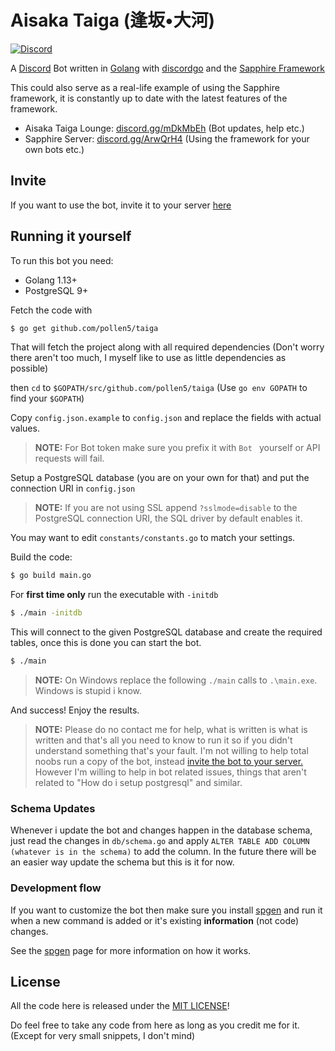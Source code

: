 # Aisaka Taiga (逢坂•大河)
[![Discord](https://discordapp.com/api/guilds/397479560876261377/embed.png)](https://discord.gg/mDkMbEh)

A [Discord](https://discordapp.com) Bot written in [Golang](https://golang.org) with [discordgo](https://github.com/bwmarrin/discordgo) and the [Sapphire Framework](https://github.com/sapphire-cord/sapphire)

This could also serve as a real-life example of using the Sapphire framework, it is constantly up to date with the latest features of the framework.

- Aisaka Taiga Lounge: [discord.gg/mDkMbEh](https://discord.gg/mDkMbEh) (Bot updates, help etc.)
- Sapphire Server: [discord.gg/ArwQrH4](https://discord.gg/ArwQrH4) (Using the framework for your own bots etc.)

## Invite
If you want to use the bot, invite it to your server [here](https://discordapp.com/oauth2/authorize?client_id=397796982120382464&permissions=2016537702&scope=bot)

## Running it yourself
To run this bot you need:
- Golang 1.13+
- PostgreSQL 9+

Fetch the code with
```sh
$ go get github.com/pollen5/taiga
```
That will fetch the project along with all required dependencies (Don't worry there aren't too much, I myself like to use as little dependencies as possible)

then `cd` to `$GOPATH/src/github.com/pollen5/taiga` (Use `go env GOPATH` to find your `$GOPATH`)

Copy `config.json.example` to `config.json` and replace the fields with actual values.

> **NOTE:** For Bot token make sure you prefix it with `Bot ` yourself or API requests will fail.

Setup a PostgreSQL database (you are on your own for that) and put the connection URI in `config.json`

> **NOTE:** If you are not using SSL append `?sslmode=disable` to the PostgreSQL connection URI, the SQL driver by default enables it.

You may want to edit `constants/constants.go` to match your settings.

Build the code:
```sh
$ go build main.go
```
For **first time only** run the executable with `-initdb`
```sh
$ ./main -initdb
```
This will connect to the given PostgreSQL database and create the required tables, once this is done you can start the bot.
```sh
$ ./main
```
> **NOTE:** On Windows replace the following `./main` calls to `.\main.exe`. Windows is stupid i know.

And success! Enjoy the results.

> **NOTE:** Please do no contact me for help, what is written is what is written and that's all you need to know to run it so if you didn't understand something that's your fault. I'm not willing to help total noobs run a copy of the bot, instead [invite the bot to your server.](https://discordapp.com/oauth2/authorize?client_id=397796982120382464&permissions=2016537702&scope=bot) However I'm willing to help in bot related issues, things that aren't related to "How do i setup postgresql" and similar.

### Schema Updates
Whenever i update the bot and changes happen in the database schema, just read the changes in `db/schema.go` and apply `ALTER TABLE ADD COLUMN (whatever is in the schema)` to add the column. In the future there will be an easier way update the schema but this is it for now.

### Development flow
If you want to customize the bot then make sure you install [spgen](https://github.com/sapphire-cord/spgen) and run it when a new command is added or it's existing **information** (not code) changes.

See the [spgen](https://github.com/sapphire-cord/spgen) page for more information on how it works.

## License
All the code here is released under the [MIT LICENSE](LICENSE)!

Do feel free to take any code from here as long as you credit me for it. (Except for very small snippets, I don't mind)
